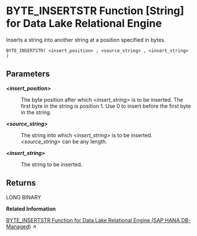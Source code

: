 <!-- loio81f411c06ce21014834ca45160d818e3 -->

# BYTE\_INSERTSTR Function \[String\] for Data Lake Relational Engine

Inserts a string into another string at a position specified in bytes.



```
BYTE_INSERTSTR( <insert_position> , <source_string> , <insert_string> )
```



<a name="loio81f411c06ce21014834ca45160d818e3__BYTE_INSERTSTR_parm1"/>

## Parameters


<dl>
<dt><b>

 *<insert\_position\>* 

</b></dt>
<dd>

The byte position after which *<insert\_string\>* is to be inserted. The first byte in the string is position 1. Use 0 to insert before the first byte in the string.



</dd><dt><b>

 *<source\_string\>* 

</b></dt>
<dd>

The string into which *<insert\_string\>* is to be inserted. *<source\_string\>* can be any length.



</dd><dt><b>

 *<insert\_string\>* 

</b></dt>
<dd>

The string to be inserted.



</dd>
</dl>



<a name="loio81f411c06ce21014834ca45160d818e3__BYTE_INSERTSTR_returns1"/>

## Returns

LONG BINARY

**Related Information**  


[BYTE_INSERTSTR Function for Data Lake Relational Engine (SAP HANA DB-Managed)](https://help.sap.com/viewer/a898e08b84f21015969fa437e89860c8/2023_2_QRC/en-US/a8656a236f5a4afdb003988d8f040939.html "Inserts a string into another string at a position specified in bytes.") :arrow_upper_right:

